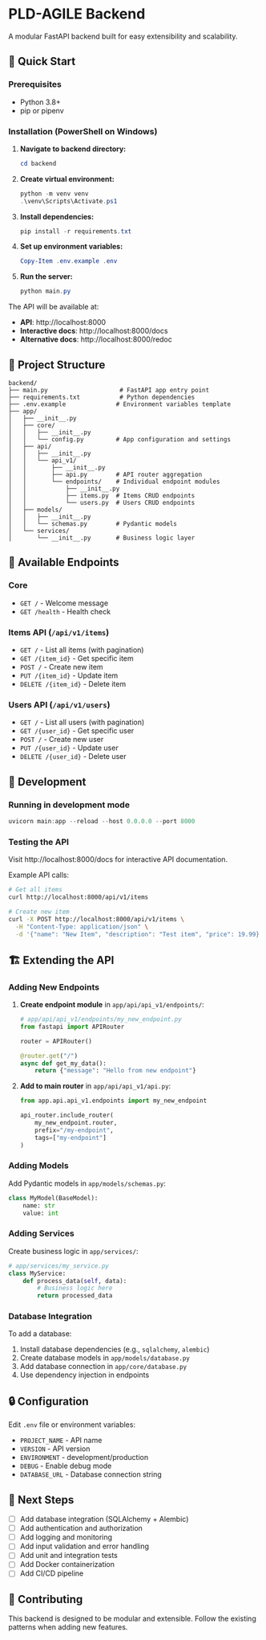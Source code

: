 # PLD-AGILE Backend

A modular FastAPI backend built for easy extensibility and scalability.

## 🚀 Quick Start

### Prerequisites
- Python 3.8+
- pip or pipenv

### Installation (PowerShell on Windows)

1. **Navigate to backend directory:**
   ```powershell
   cd backend
   ```

2. **Create virtual environment:**
   ```powershell
   python -m venv venv
   .\venv\Scripts\Activate.ps1
   ```

3. **Install dependencies:**
   ```powershell
   pip install -r requirements.txt
   ```

4. **Set up environment variables:**
   ```powershell
   Copy-Item .env.example .env
   ```

5. **Run the server:**
   ```powershell
   python main.py
   ```

The API will be available at:
- **API**: http://localhost:8000
- **Interactive docs**: http://localhost:8000/docs
- **Alternative docs**: http://localhost:8000/redoc

## 📁 Project Structure

```
backend/
├── main.py                    # FastAPI app entry point
├── requirements.txt           # Python dependencies
├── .env.example              # Environment variables template
├── app/
│   ├── __init__.py
│   ├── core/
│   │   ├── __init__.py
│   │   └── config.py         # App configuration and settings
│   ├── api/
│   │   ├── __init__.py
│   │   └── api_v1/
│   │       ├── __init__.py
│   │       ├── api.py        # API router aggregation
│   │       └── endpoints/    # Individual endpoint modules
│   │           ├── __init__.py
│   │           ├── items.py  # Items CRUD endpoints
│   │           └── users.py  # Users CRUD endpoints
│   ├── models/
│   │   ├── __init__.py
│   │   └── schemas.py        # Pydantic models
│   └── services/
│       └── __init__.py       # Business logic layer
```

## 🔧 Available Endpoints

### Core
- `GET /` - Welcome message
- `GET /health` - Health check

### Items API (`/api/v1/items`)
- `GET /` - List all items (with pagination)
- `GET /{item_id}` - Get specific item
- `POST /` - Create new item
- `PUT /{item_id}` - Update item
- `DELETE /{item_id}` - Delete item

### Users API (`/api/v1/users`)
- `GET /` - List all users (with pagination)
- `GET /{user_id}` - Get specific user
- `POST /` - Create new user
- `PUT /{user_id}` - Update user
- `DELETE /{user_id}` - Delete user

## 🔨 Development

### Running in development mode
```powershell
uvicorn main:app --reload --host 0.0.0.0 --port 8000
```

### Testing the API
Visit http://localhost:8000/docs for interactive API documentation.

Example API calls:
```bash
# Get all items
curl http://localhost:8000/api/v1/items

# Create new item
curl -X POST http://localhost:8000/api/v1/items \
  -H "Content-Type: application/json" \
  -d '{"name": "New Item", "description": "Test item", "price": 19.99}'
```

## 🏗️ Extending the API

### Adding New Endpoints

1. **Create endpoint module** in `app/api/api_v1/endpoints/`:
   ```python
   # app/api/api_v1/endpoints/my_new_endpoint.py
   from fastapi import APIRouter
   
   router = APIRouter()
   
   @router.get("/")
   async def get_my_data():
       return {"message": "Hello from new endpoint"}
   ```

2. **Add to main router** in `app/api/api_v1/api.py`:
   ```python
   from app.api.api_v1.endpoints import my_new_endpoint
   
   api_router.include_router(
       my_new_endpoint.router, 
       prefix="/my-endpoint", 
       tags=["my-endpoint"]
   )
   ```

### Adding Models
Add Pydantic models in `app/models/schemas.py`:
```python
class MyModel(BaseModel):
    name: str
    value: int
```

### Adding Services
Create business logic in `app/services/`:
```python
# app/services/my_service.py
class MyService:
    def process_data(self, data):
        # Business logic here
        return processed_data
```

### Database Integration
To add a database:
1. Install database dependencies (e.g., `sqlalchemy`, `alembic`)
2. Create database models in `app/models/database.py`
3. Add database connection in `app/core/database.py`
4. Use dependency injection in endpoints

## 🔒 Configuration

Edit `.env` file or environment variables:
- `PROJECT_NAME` - API name
- `VERSION` - API version
- `ENVIRONMENT` - development/production
- `DEBUG` - Enable debug mode
- `DATABASE_URL` - Database connection string

## 📝 Next Steps

- [ ] Add database integration (SQLAlchemy + Alembic)
- [ ] Add authentication and authorization
- [ ] Add logging and monitoring
- [ ] Add input validation and error handling
- [ ] Add unit and integration tests
- [ ] Add Docker containerization
- [ ] Add CI/CD pipeline

## 🤝 Contributing

This backend is designed to be modular and extensible. Follow the existing patterns when adding new features.